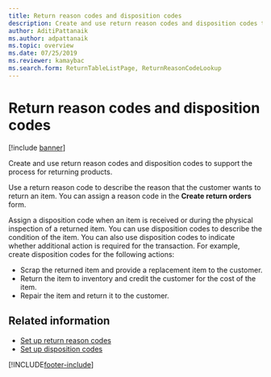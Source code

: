 ```yaml
---
title: Return reason codes and disposition codes
description: Create and use return reason codes and disposition codes to support the process for returning products, including an example of creating disposition codes.
author: AditiPattanaik
ms.author: adpattanaik
ms.topic: overview
ms.date: 07/25/2019
ms.reviewer: kamaybac
ms.search.form: ReturnTableListPage, ReturnReasonCodeLookup
---
```


# Return reason codes and disposition codes

[!include [banner](../includes/banner.md)]

Create and use return reason codes and disposition codes to support the process for returning products.

Use a return reason code to describe the reason that the customer wants to return an item. You can assign a reason code in the **Create return orders** form.

Assign a disposition code when an item is received or during the physical inspection of a returned item. You can use disposition codes to describe the condition of the item. You can also use disposition codes to indicate whether additional action is required for the transaction. For example, create disposition codes for the following actions:

- Scrap the returned item and provide a replacement item to the customer.
- Return the item to inventory and credit the customer for the cost of the item.
- Repair the item and return it to the customer.

## Related information

- [Set up return reason codes](set-up-return-reason-code.md)
- [Set up disposition codes](set-up-disposition-codes.md)

[!INCLUDE[footer-include](../../includes/footer-banner.md)]